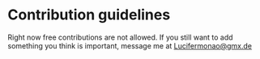 # Contribution guidelines

Right now free contributions are not allowed.
If you still want to add something you think is important, message me at Lucifermonao@gmx.de
